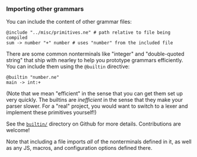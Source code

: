 ### Importing other grammars


You can include the content of other grammar files:

```ne
@include "../misc/primitives.ne" # path relative to file being compiled
sum -> number "+" number # uses "number" from the included file
```

There are some common nonterminals like "integer" and "double-quoted string"
that ship with nearley to help you prototype grammars efficiently. You can
include them using the `@builtin` directive:

```ne
@builtin "number.ne"
main -> int:+
```

(Note that we mean "efficient" in the sense that you can get them set up very
quickly. The builtins are _inefficient_ in the sense that they make your parser
slower. For a "real" project, you would want to switch to a lexer and implement
these primitives yourself!)

See the [`builtin/`](https://github.com/kach/nearley/tree/master/builtin) directory on Github for more details. Contributions are
welcome!

Note that including a file imports *all* of the nonterminals defined in it, as
well as any JS, macros, and configuration options defined there.
